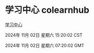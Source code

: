 # 学习中心 colearnhub
[学习中心](http://219.139.197.74:56308/colearnhub/)

2024年 11月 02日 星期六 15:20:02 CST

2024年 11月 02日 星期六 07:20:02 GMT
